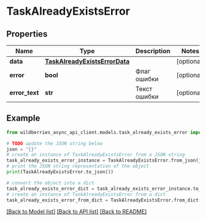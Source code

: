 # TaskAlreadyExistsError


## Properties

Name | Type | Description | Notes
------------ | ------------- | ------------- | -------------
**data** | [**TaskAlreadyExistsErrorData**](TaskAlreadyExistsErrorData.md) |  | [optional] 
**error** | **bool** | Флаг ошибки | [optional] 
**error_text** | **str** | Текст ошибки | [optional] 

## Example

```python
from wildberries_async_api_client.models.task_already_exists_error import TaskAlreadyExistsError

# TODO update the JSON string below
json = "{}"
# create an instance of TaskAlreadyExistsError from a JSON string
task_already_exists_error_instance = TaskAlreadyExistsError.from_json(json)
# print the JSON string representation of the object
print(TaskAlreadyExistsError.to_json())

# convert the object into a dict
task_already_exists_error_dict = task_already_exists_error_instance.to_dict()
# create an instance of TaskAlreadyExistsError from a dict
task_already_exists_error_from_dict = TaskAlreadyExistsError.from_dict(task_already_exists_error_dict)
```
[[Back to Model list]](../README.md#documentation-for-models) [[Back to API list]](../README.md#documentation-for-api-endpoints) [[Back to README]](../README.md)


